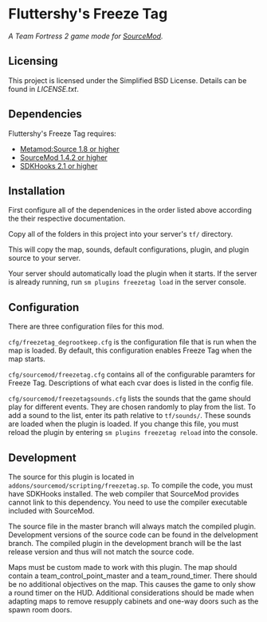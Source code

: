 # Fluttershy's Freeze Tag
_A Team Fortress 2 game mode for [SourceMod](http://www.sourcemod.net/)._

## Licensing
This project is licensed under the Simplified BSD License. Details can be found in _LICENSE.txt_.

## Dependencies
Fluttershy's Freeze Tag requires:

* [Metamod:Source 1.8 or higher](http://www.sourcemm.net/)
* [SourceMod 1.4.2 or higher](http://www.sourcemod.net/downloads.php)
* [SDKHooks 2.1 or higher](http://forums.alliedmods.net/showthread.php?t=106748)

## Installation
First configure all of the dependenices in the order listed above according the their respective documentation.

Copy all of the folders in this project into your server's `tf/` directory.

This will copy the map, sounds, default configurations, plugin, and plugin source to your server.

Your server should automatically load the plugin when it starts. If the server is already running, run `sm plugins freezetag load` in the server console.

## Configuration
There are three configuration files for this mod.

`cfg/freezetag_degrootkeep.cfg` is the configuration file that is run when the map is loaded. By default, this configuration enables Freeze Tag when the map starts.

`cfg/sourcemod/freezetag.cfg` contains all of the configurable paramters for Freeze Tag. Descriptions of what each cvar does is listed in the config file.

`cfg/sourcemod/freezetagsounds.cfg` lists the sounds that the game should play for different events. They are chosen randomly to play from the list. To add a sound to the list, enter its path relative to `tf/sounds/`. These sounds are loaded when the plugin is loaded. If you change this file, you must reload the plugin by entering `sm plugins freezetag reload` into the console.

## Development

The source for this plugin is located in `addons/sourcemod/scripting/freezetag.sp`. To compile the code, you must have SDKHooks installed. The web compiler that SourceMod provides cannot link to this dependency. You need to use the compiler executable included with SourceMod.

The source file in the master branch will always match the compiled plugin. Development versions of the source code can be found in the delvelopment branch. The compiled plugin in the development branch will be the last release version and thus will not match the source code.

Maps must be custom made to work with this plugin. The map should contain a team_control_point_master and a team_round_timer. There should be no additional objectives on the map. This causes the game to only show a round timer on the HUD. Additional considerations should be made when adapting maps to remove resupply cabinets and one-way doors such as the spawn room doors.